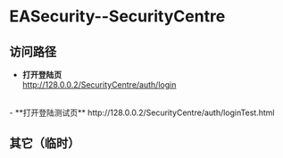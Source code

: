# EASecurity--SecurityCentre

## 访问路径  
- **打开登陆页**  
http://128.0.0.2/SecurityCentre/auth/login  
<br>
- **打开登陆测试页**  
http://128.0.0.2/SecurityCentre/auth/loginTest.html  
<br>

## 其它（临时）  
